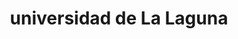---
title: "universidad de La Laguna"
external_link: "https://www.ull.es/coronavirus/"
type: "canarias"
img: "./images/universidades/universidad_de_la_laguna.png"
file_title: "Acuerdo Adaptación Enseñanza"
file_link: "https://drive.google.com/file/d/1Wvm3GowwUtlA6F78-UWn2_7KjA8NhplQ/view"
---